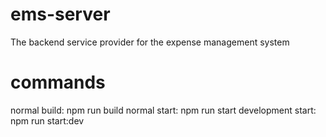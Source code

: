 # ems-server
The backend service provider for the expense management system

# commands
normal build: npm run build
normal start: npm run start
development start: npm run start:dev
